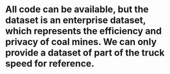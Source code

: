 
# All code can be available, but the dataset is an enterprise dataset, which represents the efficiency and privacy of coal mines. We can only provide a dataset of part of the truck speed for reference.
